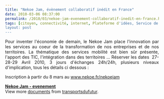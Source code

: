 ```yaml
---
title: "Nekoe Jam, évènement collaboratif inédit en France"
date: 2010-03-06 08:37:00
permalink: /2010/03/nekoe-jam-evenement-collaboratif-inedit-en-france.html
tags: [citoyen, connectivité, internet, Plateforme d'idées, Service de mobilité]
layout: post
---
```


<p style="text-align: justify">Pour inventer l'économie de demain, le Nekoe Jam place l'innovation par les services au coeur de la transformation de nos entreprises et de nos territoires. La thématique des services mobilité est bien sûr présente, l'apport des TIC, l'intégration dans des territoires ... Réserver les dates  27-28-29 Avril 2010, 3 jours d'échanges 24h/24h, plusieurs niveaux d'implication, tous les détails ci dessous :</p> <p style="text-align: justify">Inscription à partir du 8 mars au <a href="http://www.nekoe.fr/nekoejam">www.nekoe.fr/nekoejam</a><font color="#f8911e" face="ArialMT"><font color="#f8911e" face="ArialMT"></font></font></p> <div id="__ss_3349081"><strong><a href="http://www.slideshare.net/transportsdufutur/nekoe-jam-evenement" title="Nekoe Jam - evenement">Nekoe Jam - evenement</a></strong>   <div>View more <a href="http://www.slideshare.net/">documents</a> from <a href="http://www.slideshare.net/transportsdufutur">transportsdufutur</a>.</div></div>
